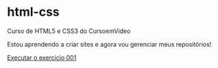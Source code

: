 # html-css
 Curso de HTML5 e CSS3 do CursoemVideo

 Estou aprendendo a criar sites e agora vou gerenciar meus repositórios!

 <a href="https://guilhermealucard.github.io/html-css/exercicios/ex001/index.html"> Executar o exercicio 001
